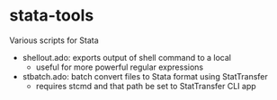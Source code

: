 stata-tools
===========

Various scripts for Stata

* shellout.ado: exports output of shell command to a local
  * useful for more powerful regular expressions
* stbatch.ado: batch convert files to Stata format using StatTransfer
  * requires stcmd and that path be set to StatTransfer CLI app
